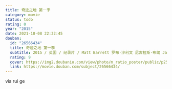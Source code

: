```yaml
---
title: 奇迹之地 第一季
category: movie
status: todo
rating: 0
year: "2015"
date: 2021-10-08 22:32:45
douban:
  id: "26566434"
  title: 奇迹之地 第一季
  subtitle: 2015 / 英国 / 纪录片 / Matt Barrett 罗布·沙利文 尼古拉斯·布朗 James Aldred / 奥利维娅·科尔曼
  rating: 9
  cover: https://img2.doubanio.com/view/photo/m_ratio_poster/public/p2559433512.jpg
  link: https://movie.douban.com/subject/26566434/
---
```


via rui ge
